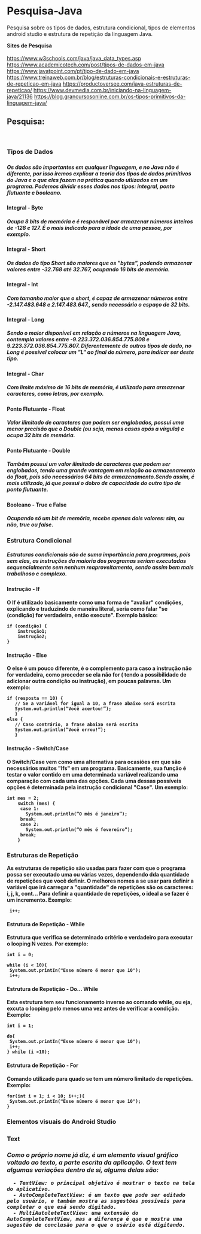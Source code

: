 # Pesquisa-Java
Pesquisa sobre os tipos de dados, estrutura condicional, tipos de elementos android studio e estrutura de repetição da linguagem Java.

<b>Sites de Pesquisa</b>
<br>
<br>
https://www.w3schools.com/java/java_data_types.asp
https://www.academicotech.com/post/tipos-de-dados-em-java
https://www.javatpoint.com/pt/tipo-de-dado-em-java
https://www.treinaweb.com.br/blog/estruturas-condicionais-e-estruturas-de-repeticao-em-java
https://productoversee.com/java-estruturas-de-repeticao/
https://www.devmedia.com.br/iniciando-na-linguagem-java/21136
https://blog.grancursosonline.com.br/os-tipos-primitivos-da-linguagem-java/

<h2><b> Pesquisa: </b></h2>
<br>
<h3><b> Tipos de Dados </b><h3>
 
 <h5>Os dados são importantes em qualquer linguagem, e no Java não é diferente, por isso iremos explicar a teoria dos tipos de dados primitivos do Java e o que eles fazem na prática quando utlizados em um programa. Podemos dividir esses dados nos tipos: integral, ponto flutuante e booleano.</h5>
 
 <h4> Integral - Byte</h4>
  <h5><b>Ocupa 8 bits de memória e é responável por armazenar números inteiros de -128 e 127. É o mais indicado para a idade de uma pessoa, por exemplo.</b></h5>
 
 <h4> Integral - Short</h4>
  <h5><b>Os dados do tipo Short são maiores que os "bytes", podendo armazenar valores entre -32.768 até 32.767, ocupando 16 bits de memória.</b></h5>
 
 <h4> Integral - Int</h4>
  <h5><b>Com tamanho maior que o short, é capaz de armazenar números entre -2.147.483.648 e 2.147.483.647., sendo necessário o espaço de 32 bits.</b></h5>
 
 <h4> Integral - Long</h4>
  <h5><b>Sendo o maior disponível em relação a números na linguagem Java, contempla valores entre -9.223.372.036.854.775.808 e 9.223.372.036.854.775.807. Diferentemente de outros tipos de dado, no Long é possível colocar um "L" ao final do número, para indicar ser deste tipo.</b></h5>
 
 <h4> Integral - Char</h4>
  <h5><b>Com limite máximo de 16 bits de memória, é utilizado para armazenar caracteres, como letras, por exemplo. </b></h5>
 
 <h4> Ponto Flutuante - Float</h4>
  <h5><b>Valor ilimitado de caracteres que podem ser englobados, possui uma menor precisão que o Double (ou seja, menos casas após a vírgula) e ocupa 32 bits de memória.</b></h5>
 
 <h4> Ponto Flutuante - Double</h4>
  <h5>Também possui um valor ilimitado de caracteres que podem ser englobados, tendo uma grande vantagem em relação ao armazenamento do float, pois são necessários 64 bits de armazenamento.Sendo assim, é mais utilizado, já que possui o dobro de capacidade do outro tipo de ponto flutuante.<b>
</b></h5>
 
 <h4> Booleano - True e False</h4>
  <h5><b> Ocupando só um bit de memória, recebe apenas dois valores: sim, ou não, true ou false.</b></h5>
 
<h3><b> Estrutura Condicional </b></h3>

 <h5><b>Estruturas condicionais são de suma importância para programas, pois sem elas, as instruções da maioria dos programas seriam executadas sequencialmente sem nenhum reaproveitamento, sendo assim bem mais trabalhoso e complexo.</b></h5>
  
  
<h4> Instrução - If <h4>

  O If é utilizado basicamente como uma forma de "avaliar" condições, explicando e traduzindo de maneira literal, seria como falar "se (condição) for verdadeira, então execute". Exemplo básico:
  
  ```
  if (condição) {
      instrução1;
      instrução2;
  }
  ```
  
<h4> Instrução - Else </h4>
  
  <b>O else é um pouco diferente, é o complemento para caso a instrução não for verdadeira, como proceder se
   ela não for ( tendo a possibilidade de adicionar outra condição ou instrução), em poucas palavras. Um exemplo:
  
  ```
  if (resposta == 10) {
     // Se a variável for igual a 10, a frase abaixo será escrita
     System.out.println(“Você acertou!”);
     } 
  else {
     // Caso contrário, a frase abaixo será escrita
     System.out.println(“Você errou!”);
     }
  ```
  </b>

<h4> Instrução - Switch/Case </h4>

  <b>O Switch/Case vem como uma alternativa para ocasiões em que são necessários muitos "Ifs" em um programa. Basicamente, sua função é testar o valor contido em uma determinada variável realizando uma comparação com cada uma das opções. Cada uma dessas possíveis opções é determinada pela instrução condicional "Case". Um exemplo:
  
  ```
  int mes = 2;
      switch (mes) {
       case 1:
         System.out.println(“O mês é janeiro”);
       break;
       case 2:
         System.out.println(“O mês é fevereiro”);
       break;
      }
  ```
  </b>
 
 <h3><b> Estruturas de Repetição </b></h3>
  
 <b> As estruturas de repetição são usadas para fazer com que o programa possa ser executado uma ou várias vezes, dependendo dda quantidade de repetições que você definir. O melhores nomes a se usar para definir a variável que irá carregar a "quantidade" de repetições são os caracteres: i, j, k, cont...
  Para definir a quantidade de repetições, o ideal a se fazer é um incremento. Exemplo:
  
 ```
  i++;
 ```
  </b>
 
 <h4><b> Estrutura de Repetição - While </b></h4>
 
  <b>Estrutura que verifica se determinado critério e verdadeiro para executar o looping N vezes. Por exemplo:
   
  ```
  int i = 0;
   
  while (i < 10){
   System.out.printIn("Esse número é menor que 10");    
   i++;
  ```
 </b>

 <h4><b> Estrutura de Repetição - Do... While </b></h4> 
  
 <b> Esta estrutura tem seu funcionamento inverso ao comando while, ou eja, excuta o looping pelo menos uma vez antes de verificar a condição. Exemplo:
 
  ```
  int i = 1;
  
  do{
   System.out.printIn("Esse número é menor que 10");
   i++;
  } while (i <10);
  ```
 </b>
  
  <h4><b> Estrutura de Repetição - For </b></h4> 
  
  <b> Comando utilizado para quado se tem um número limitado de repetições. Exemplo:
   
   ```
   for(int i = 1; i < 10; i++;){
    System.out.printIn("Esse número é menor que 10");
   }
   ```
  </b>
   
   <h3><b> Elementos visuais do Android Studio <b><h3>
   
   <h4><b>Text</b></h4>
    
   <h5><b>Como o próprio nome já diz, é um elemento visual gráfico voltado ao texto, a parte escrita da aplicação. O text tem algumas variações dentro de si, algums delas são:
  
  ```
    - TextView: o principal objetivo é mostrar o texto na tela do aplicativo.
    - AutoCompleteTextView: é um texto que pode ser editado pelo usuário, e também mostra as sugestões possiveis para completar o que esá sendo digitado.
    - MultiAutoleteTextView: uma extensão do AutoCompleteTextView, mas a diferença é que e mostra uma sugestão de conclusão para o que o usário está digitando.
  ``` 
  <h5><b>
